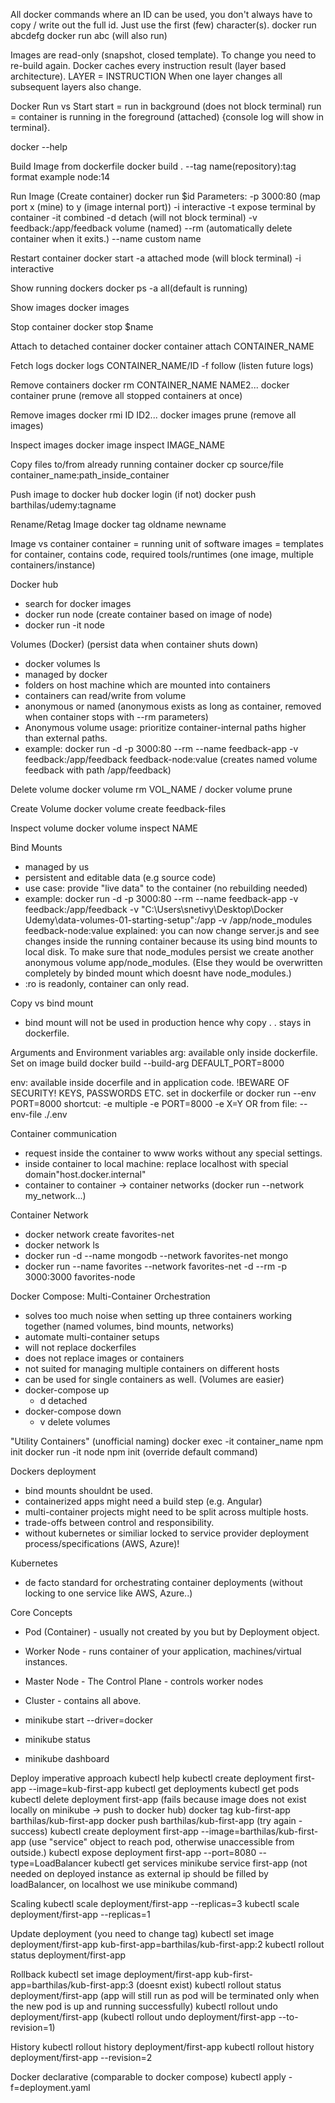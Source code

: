 All docker commands where an ID can be used, you don't always have to copy / write out the full id. Just use the first (few) character(s).
docker run abcdefg
docker run abc (will also run)

Images are read-only (snapshot, closed template). To change you need to re-build again.
Docker caches every instruction result (layer based architecture). LAYER = INSTRUCTION
When one layer changes all subsequent layers also change.

Docker Run vs Start
start = run in background (does not block terminal)
run = container is running in the foreground (attached) {console log will show in terminal}.

docker --help

Build Image from dockerfile
docker build .
--tag name(repository):tag format example node:14 

Run Image (Create container)
docker run $id
Parameters:
-p 3000:80 (map port x (mine) to y (image internal port))
-i interactive
-t expose terminal by container
-it combined
-d detach (will not block terminal)
-v feedback:/app/feedback volume (named)
--rm (automatically delete container when it exits.)
--name custom name

Restart container
docker start
-a attached mode (will block terminal)
-i interactive

Show running dockers
docker ps
-a all(default is running)

Show images
docker images

Stop container
docker stop $name

Attach to detached container
docker container attach CONTAINER_NAME

Fetch logs
docker logs CONTAINER_NAME/ID
-f follow (listen future logs)

Remove containers
docker rm CONTAINER_NAME NAME2...
docker container prune (remove all stopped containers at once)

Remove images
docker rmi ID ID2...
docker images prune (remove all images)

Inspect images
docker image inspect IMAGE_NAME

Copy files to/from already running container
docker cp source/file container_name:path_inside_container

Push image to docker hub
docker login (if not)
docker push barthilas/udemy:tagname

Rename/Retag Image
docker tag oldname newname

Image vs container
container = running unit of software
images = templates for container, contains code, required tools/runtimes (one image, multiple containers/instance)

Docker hub
- search for docker images
- docker run node (create container based on image of node)
- docker run -it node

Volumes (Docker) (persist data when container shuts down)
- docker volumes ls
- managed by docker
- folders on host machine which are mounted into containers
- containers can read/write from volume
- anonymous or named (anonymous exists as long as container, removed when container stops with --rm parameters)
- Anonymous volume usage: prioritize container-internal paths higher than external paths.
- example: docker run -d -p 
3000:80 --rm --name feedback-app -v feedback:/app/feedback feedback-node:value  (creates named volume feedback with path /app/feedback)

Delete volume
docker volume rm VOL_NAME / docker volume prune

Create Volume
docker volume create feedback-files

Inspect volume
docker volume inspect NAME

Bind Mounts
- managed by us
- persistent and editable data (e.g source code)
- use case: provide "live data" to the container (no rebuilding needed)
- example: docker run -d -p 
3000:80 --rm --name feedback-app -v feedback:/app/feedback -v "C:\Users\snetivy\Desktop\Docker Udemy\data-volumes-01-starting-setup":/app -v /app/node_modules  feedback-node:value
explained: you can now change server.js and see changes inside the running container because its using bind mounts to local disk. To make sure that node_modules persist we create another anonymous volume app/node_modules. (Else they would be overwritten completely by binded mount which doesnt have node_modules.)
- :ro is readonly, container can only read.

Copy vs bind mount
- bind mount will not be used in production hence why copy . . stays in dockerfile.

Arguments and Environment variables
arg: available only inside dockerfile. 
Set on image build docker build --build-arg DEFAULT_PORT=8000

env: available inside docerfile and in application code.
!BEWARE OF SECURITY! KEYS, PASSWORDS ETC.
set in dockerfile or docker run --env PORT=8000
shortcut: -e
multiple -e PORT=8000 -e X=Y
OR from file: --env-file ./.env

Container communication
- request inside the container to www works without any special settings.
- inside container to local machine: replace localhost with special domain"host.docker.internal"
- container to container -> container networks (docker run --network my_network...)

Container Network
- docker network create favorites-net
- docker network ls
- docker run -d --name mongodb --network favorites-net mongo 
- docker run --name favorites --network favorites-net -d --rm -p 3000:3000 favorites-node

Docker Compose: Multi-Container Orchestration
- solves too much noise when setting up three containers working together (named volumes, bind mounts, networks)
- automate multi-container setups
- will not replace dockerfiles
- does not replace images or containers
- not suited for managing multiple containers on different hosts
- can be used for single containers as well. (Volumes are easier)
- docker-compose up
  - d detached
- docker-compose down
  - v delete volumes

"Utility Containers" (unofficial naming)
docker exec -it container_name npm init
docker run -it node npm init (override default command)

Dockers deployment
- bind mounts shouldnt be used.
- containerized apps might need a build step (e.g. Angular)
- multi-container projects might need to be split across multiple hosts.
- trade-offs between control and responsibility.
- without kubernetes or similiar locked to service provider deployment process/specifications (AWS, Azure)!


Kubernetes
- de facto standard for orchestrating container deployments (without locking to one service like AWS, Azure..)

Core Concepts
- Pod (Container) - usually not created by you but by Deployment object.
- Worker Node - runs container of your application, machines/virtual instances.
- Master Node - The Control Plane - controls worker nodes
- Cluster - contains all above.

- minikube start --driver=docker
- minikube status
- minikube dashboard

Deploy imperative approach
kubectl help
kubectl create deployment first-app --image=kub-first-app
kubectl get deployments
kubectl get pods
kubectl delete deployment first-app
(fails because image does not exist locally on minikube -> push to docker hub)
docker tag kub-first-app barthilas/kub-first-app
docker push barthilas/kub-first-app
(try again - success)
kubectl create deployment first-app --image=barthilas/kub-first-app
(use "service" object to reach pod, otherwise unaccessible from outside.)
kubectl expose deployment first-app --port=8080 --type=LoadBalancer
kubectl get services
minikube service first-app (not needed on deployed instance as external ip should be filled by loadBalancer, on localhost we use minikube command)

Scaling
kubectl scale deployment/first-app --replicas=3
kubectl scale deployment/first-app --replicas=1

Update deployment (you need to change tag)
kubectl set image deployment/first-app kub-first-app=barthilas/kub-first-app:2
kubectl rollout status deployment/first-app

Rollback
kubectl set image deployment/first-app kub-first-app=barthilas/kub-first-app:3 (doesnt exist)
kubectl rollout status deployment/first-app (app will still run as pod will be terminated only when the new pod is up and running successfully)
kubectl rollout undo deployment/first-app
(kubectl rollout undo deployment/first-app --to-revision=1)

History
kubectl rollout history deployment/first-app 
kubectl rollout history deployment/first-app --revision=2

Docker declarative (comparable to docker compose)
kubectl apply -f=deployment.yaml